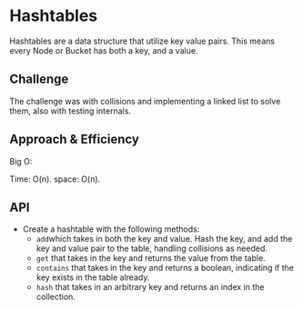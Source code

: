 # Hashtables

Hashtables are a data structure that utilize key value pairs. This means every Node or Bucket has both a key, and a value.

## Challenge

The challenge was with collisions and implementing a linked list to solve them, also with testing internals.

## Approach & Efficiency
Big O:

Time: O(n).
space: O(n).


## API

* Create a hashtable with the following methods:
    - `add`which takes in both the key and value. Hash the key, and add the key and value pair to the table, handling collisions as needed.
    - `get` that takes in the key and returns the value from the table.
    - `contains` that takes in the key and returns a boolean, indicating if the key exists in the table already.
    - `hash` that takes in an arbitrary key and returns an index in the collection.

